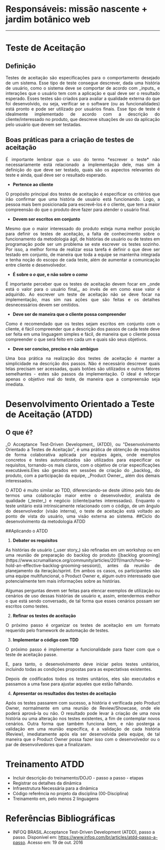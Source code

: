 # **Responsáveis: missão nascente + jardim botânico web**
***



# Teste de Aceitação
## Definição
<p align = "justify">Testes de aceitação são especificações para o comportamento desejado de um sistema. Esse tipo de teste consegue descrever, dada uma história de usuário, como o sistema deve se comportar de acordo com _inputs_ e interações que o usuário tem com a aplicação e qual deve ser o resultado esperado. Esses testes são criados para avaliar a qualidade externa do que foi desenvolvido, ou seja, verificar se o software (ou as funcionalidades) está pronto e pode ser utilizado por usuários finais. Esse tipo de teste é idealmente implementado de acordo com a descrição do cliente/interessado no produto, que descreve situações de uso da aplicação pelo usuário que devem ser testadas.

## Boas práticas para a criação de testes de aceitação
<p align = "justify">É importante lembrar que o uso do termo *escrever o teste* não necessariamente está relacionado a implementação dele, mas sim à definição do que deve ser testado, quais são os aspectos relevantes do teste e ainda, qual deve ser o resultado esperado.

+ **Pertence ao cliente**

<p align = "justify">O propósito principal dos testes de aceitação é especificar os critérios que irão confirmar que uma história de usuário está funcionando. Logo, a pessoa mais bem posicionada para escrevê-los é o cliente, que tem a maior compreensão do que o produto deve fazer para atender o usuário final.

+ **Devem ser escritos em conjunto**


<p align = "justify">Mesmo que o maior interessado do produto esteja numa melhor posição para definir os testes de aceitação, a falta de conhecimento sobre o funcionamento da metodologia ágil, de histórias de usuário ou de testes em programação pode ser um problema se este escrever os testes sozinho. Por isso, a melhor forma de realizar essa tarefa é definir o que deve ser testado em conjunto, de maneira que toda a equipe se mantenha integrada e tenha noção do escopo de cada teste, além de aumentar a comunicação entre cliente e desenvolvedor.

+ **É sobre o _o que_, e não sobre o _como_**


<p align = "justify">É importante perceber que os testes de aceitação devem focar em _onde está o valor para o usuário final_, ao invés de em como esse valor é adquirido. Ao escrever um teste de aceitação não se deve focar na implementação, mas sim nas ações que são feitas e os detalhes desnecessários devem ser omitidos.

+ **Deve ser de maneira que o cliente possa compreender**

<p align = "justify">Como é recomendado que os testes sejam escritos em conjunto com o cliente, é fácil compreender que a descrição dos passos de cada teste deve ser feita em uma linguagem simples e fácil, de maneira que o cliente possa compreender o que será feito em cada um e quais são seus objetivos.

+ **Deve ser conciso, preciso e não ambíguo**

<p align = "justify">Uma boa prática na realização dos testes de aceitação é manter a simplicidade na descrição dos passos. Não é necessário descrever quais telas precisam ser acessadas, quais botões são utilizados e outros fatores semelhantes - estes são passos da implementação. O ideal é reforçar apenas o objetivo real do teste, de maneira que a compreensão seja imediata.



# Desenvolvimento Orientado a Teste de Aceitação (ATDD)

## O que é?
<p align = "justify"> _O Acceptance Test-Driven Development_ (ATDD), ou "Desenvolvimento Orientado a Testes de Aceitação", é uma prática de obtenção de requisitos de forma colaborativa aplicada por equipes ágeis, onde exemplos concretos e testes automatizados são utilizados para especificar os requisitos, tornando-os mais claros, com o objetivo de criar especificações executáveis.Eles são gerados em sessões de criação do _backlog_ do produto, com a participação da equipe, _Product Owner_, além dos demais interessados.
<p align = "justify">O ATDD é muito similar ao TDD, diferenciando-se deste último pelo fato de termos uma colaboração maior entre o desenvolvedor, analista de qualidade (_tester_) e negócio (cliente/partes interessadas). Enquanto o teste unitário está intrinsicamente relacionado com o código, de um ângulo do desenvolvedor (visão interna), o teste de aceitação está voltado ao ponto de vista do usuário, uma visão externa ao sistema.
##Ciclo do desenvolvimento da metodologia ATDD

##Aplicando o ATDD
   1. **Debater os requisitos**
<p align = "justify">As histórias de usuário (_user story_) são refinadas em um workshop ou em uma reunião de preparação do backlog do produto ([backlog grooming](https://www.scrumalliance.org/community/articles/2011/march/how-to-hold-an-effective-backlog-grooming-session)), antes da reunião de planejamento da iteração/sprint. Em ambos os casos, os participantes são uma equipe multifuncional, o Product Owner e, algum outro interessado que potencialmente tem mais informações sobre as histórias.  
<p align = "justify">Algumas perguntas devem ser feitas para elencar exemplos de utilização ou cenários de uso dessas histórias de usuário e, assim, entendermos melhor o que está sendo conversado, de tal forma que esses cenários possam ser escritos como testes.

   2. **Refinar os testes de aceitação**
<p align = "justify">O próximo passo é organizar os testes de aceitação em um formato requerido pelo framework de automação de testes.

   3. **Implementar o código com TDD**
<p align = "justify">O próximo passo é implementar a funcionalidade para fazer com que o teste de aceitação passe.  
<p align = "justify">E, para tanto, o desenvolvimento deve iniciar pelos testes unitários, incluindo todas as condições propostas para as expectativas existentes.  
<p align = "justify">Depois de codificados todos os testes unitários, eles são executados e passamos a uma fase para ajustar aqueles que estão falhando.

   4. **Apresentar os resultados dos testes de aceitação**
<p align = "justify"> Após os testes passarem com sucesso, a história é verificada pelo Product Owner, normalmente em uma reunião de Review/Showcase, onde ele poderá aprová-la ou não. O resultado pode levar à criação de uma nova história ou uma alteração nos testes existentes, a fim de contemplar novos cenários. Outra forma que também funciona bem, e não posterga a validação em uma reunião específica, é a validação de cada história (Review), imediatamente após ela ser desenvolvida pela equipe, de tal maneira que o Product Owner possa fazer isso com o desenvolvedor ou o par de desenvolvedores que a finalizaram.


# Treinamento ATDD
- Incluir descrição do treinamento/DOJO - passo a passo - etapas
- Registrar os detalhes da dinâmica
- Infraestrutura Necessária para a dinâmica
- Código referência no projeto da disciplina (00-Disciplina)
- Treinamento em, pelo menos 2 linguagens

# Referências Bibliográficas
* INFOQ BRASIL.Acceptance Test-Driven Development (ATDD), passo a passo. Disponível em:
<https://www.infoq.com/br/articles/atdd-passo-a-passo>. Acesso em: 19 de out. 2016
